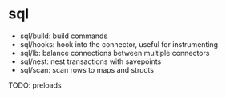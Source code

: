 # sql

* sql/build: build commands
* sql/hooks: hook into the connector, useful for instrumenting
* sql/lb: balance connections between multiple connectors
* sql/nest: nest transactions with savepoints
* sql/scan: scan rows to maps and structs

TODO: preloads
